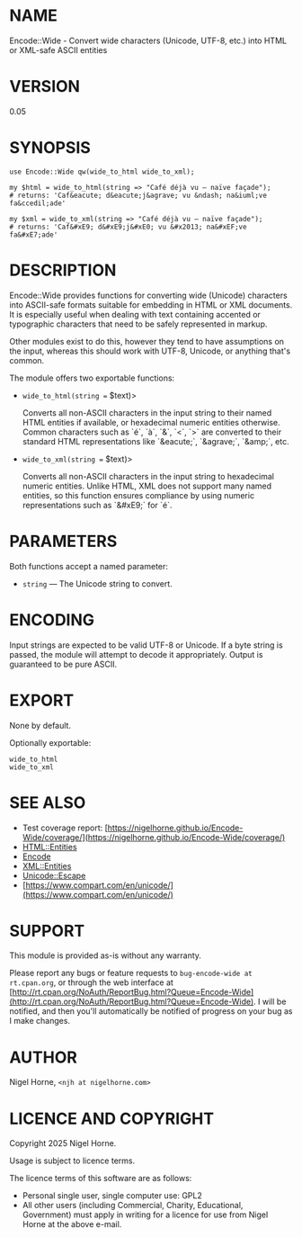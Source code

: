# NAME

Encode::Wide - Convert wide characters (Unicode, UTF-8, etc.) into HTML or XML-safe ASCII entities

# VERSION

0.05

# SYNOPSIS

    use Encode::Wide qw(wide_to_html wide_to_xml);

    my $html = wide_to_html(string => "Café déjà vu – naïve façade");
    # returns: 'Caf&eacute; d&eacute;j&agrave; vu &ndash; na&iuml;ve fa&ccedil;ade'

    my $xml = wide_to_xml(string => "Café déjà vu – naïve façade");
    # returns: 'Caf&#xE9; d&#xE9;j&#xE0; vu &#x2013; na&#xEF;ve fa&#xE7;ade'

# DESCRIPTION

Encode::Wide provides functions for converting wide (Unicode) characters into ASCII-safe
formats suitable for embedding in HTML or XML documents.
It is especially useful when dealing with text containing accented or typographic characters that need
to be safely represented in markup.

Other modules exist to do this,
however they tend to have assumptions on the input,
whereas this should work with UTF-8, Unicode, or anything that's common.

The module offers two exportable functions:

- `wide_to_html(string =` $text)>

    Converts all non-ASCII characters in the input string to their named HTML entities if available,
    or hexadecimal numeric entities otherwise.
    Common characters such as \`é\`, \`à\`, \`&\`, \`<\`, \`>\` are
    converted to their standard HTML representations like \`&amp;eacute;\`, \`&amp;agrave;\`, \`&amp;amp;\`, etc.

- `wide_to_xml(string =` $text)>

    Converts all non-ASCII characters in the input string to hexadecimal numeric entities.
    Unlike HTML, XML does not support many named entities, so this function ensures compliance
    by using numeric representations such as \`&amp;#xE9;\` for \`é\`.

# PARAMETERS

Both functions accept a named parameter:

- `string` — The Unicode string to convert.

# ENCODING

Input strings are expected to be valid UTF-8 or Unicode.
If a byte string is passed, the module will attempt to decode it appropriately.
Output is guaranteed to be pure ASCII.

# EXPORT

None by default.

Optionally exportable:

    wide_to_html
    wide_to_xml

# SEE ALSO

- Test coverage report: [https://nigelhorne.github.io/Encode-Wide/coverage/](https://nigelhorne.github.io/Encode-Wide/coverage/)
- [HTML::Entities](https://metacpan.org/pod/HTML%3A%3AEntities)
- [Encode](https://metacpan.org/pod/Encode)
- [XML::Entities](https://metacpan.org/pod/XML%3A%3AEntities)
- [Unicode::Escape](https://metacpan.org/pod/Unicode%3A%3AEscape)
- [https://www.compart.com/en/unicode/](https://www.compart.com/en/unicode/)

# SUPPORT

This module is provided as-is without any warranty.

Please report any bugs or feature requests to `bug-encode-wide at rt.cpan.org`,
or through the web interface at
[http://rt.cpan.org/NoAuth/ReportBug.html?Queue=Encode-Wide](http://rt.cpan.org/NoAuth/ReportBug.html?Queue=Encode-Wide).
I will be notified, and then you'll
automatically be notified of progress on your bug as I make changes.

# AUTHOR

Nigel Horne, `<njh at nigelhorne.com>`

# LICENCE AND COPYRIGHT

Copyright 2025 Nigel Horne.

Usage is subject to licence terms.

The licence terms of this software are as follows:

- Personal single user, single computer use: GPL2
- All other users (including Commercial, Charity, Educational, Government)
  must apply in writing for a licence for use from Nigel Horne at the
  above e-mail.
